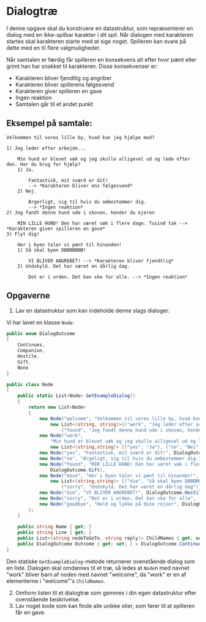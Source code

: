 # Dialogtræ

I denne opgave skal du konstruere en datastruktur, som repræsenterer en dialog med en ikke-spilbar karakter i dit spil. Når dialogen med karakteren startes skal karakteren starte med at sige noget. Spilleren kan svare på dette med en til flere valgmuligheder.

Når samtalen er færdig får spilleren en konsekvens alt efter hvor pænt eller grimt han har snakket til karakteren. Disse konsekvenser er:
- Karakteren bliver fjendtlig og angriber
- Karakteren bliver spillerens følgesvend
- Karakteren giver spilleren en gave
- Ingen reaktion
- Samtalen går til et andet punkt

## Eksempel på samtale:

    Velkommen til vores lille by, hvad kan jeg hjælpe med?
        
    1) Jeg leder efter arbejde...
        
        Min hund er blevet væk og jeg skulle alligevel ud og lede efter den. Har du brug for hjælp?
        1) Ja.

            Fantastisk, mit sværd er dit! 
            --> *Karakteren bliver ens følgesvend*
        2) Nej.

            Ærgerligt, sig til hvis du ombestemmer dig. 
            --> *Ingen reaktion*
    2) Jeg fandt denne hund ude i skoven, kender du ejeren

        MIN LILLE HUND! Den har været væk i flere dage. Tusind tak --> *Karakteren giver spilleren en gave*
    3) Flyt dig!

        Her i byen taler vi pænt til hinanden!
        1) Så skal byen DØØØØØØØ!
            
            VI BLIVER ANGREBET! --> *Karakteren bliver fjendtlig*
        2) Undskyld. Det har været en dårlig dag.
        
            Det er i orden. Det kan ske for alle. --> *Ingen reaktion*

## Opgaverne

1. Lav en datastruktur som kan indeholde denne slags dialoger.

Vi har lavet en klasse `Node`:
```csharp
public enum DialogOutcome
{
    Continues,
    Companion,
    Hostile,
    Gift,
    None
}

public class Node
{
    public static List<Node> GetExampleDialog()
    {
        return new List<Node>
        {
            new Node("welcome", "Velkommen til vores lille by, hvad kan jeg hjælpe med?",
                new List<(string, string)>{("work", "Jeg leder efter arbejde..."), 
                    ("found", "Jeg fandt denne hund ude i skoven, kender du ejeren?"), ("move", "Flyt dig!")}),
            new Node("work",
                "Min hund er blevet væk og jeg skulle alligevel ud og lede efter den. Har du brug for hjælp?",
                new List<(string,string)> {("yes", "Ja"), ("no", "Nej")}),
            new Node("yes", "Fantastisk, mit sværd er dit!", DialogOutcome.Companion),
            new Node("no", "Ærgeligt, sig til hvis du ombestemmer dig.", ("welcome", "Ok")),
            new Node("found", "MIN LILLE HUND! Den har været væk i flere dage. Tusind tak!", 
                DialogOutcome.Gift),
            new Node("move", "Her i byen taler vi pænt til hinanden!",
                new List<(string,string)> {("die", "Så skal byen DØØØØØØØ!"), 
                    ("sorry", "Undskyld. Det har været en dårlig dag")}),
            new Node("die", "VI BLIVER ANGREBET!", DialogOutcome.Hostile),
            new Node("sorry", "Det er i orden. Det kan ske for alle", ("welcome", "Tak")),
            new Node("goodbye", "Held og lykke på dine rejser", DialogOutcome.None)
        };
    }
    
    public string Name { get; }
    public string Line { get; }
    public List<(string nodeToGoTo, string reply)> ChildNames { get; set; }
    public DialogOutcome Outcome { get; set; } = DialogOutcome.Continues;
}
```

Den statiske `GetExampleDialog`-metode returnerer ovenstående dialog som en liste. Dialogen skal omdannes til et træ, så ledes at `Node`n med navnet "work" bliver barn af noden med navnet "welcome", da "work" er en af elementerne i "welcome"'s `ChildNames`. 

2. Omform listen til et dialogtræ som gemmes i din egen datastruktur efter ovenstående beskrivelse.
3. Lav noget kode som kan finde alle unikke stier, som fører til at spilleren får en gave.